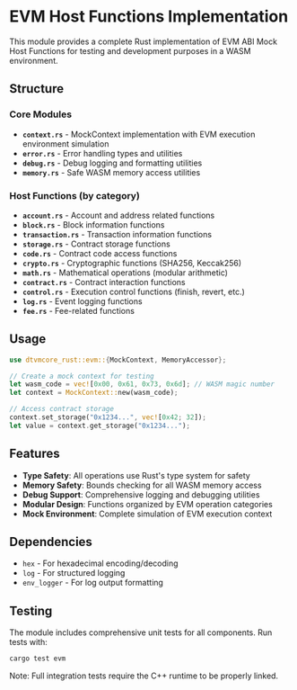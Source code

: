 # EVM Host Functions Implementation

This module provides a complete Rust implementation of EVM ABI Mock Host Functions for testing and development purposes in a WASM environment.

## Structure

### Core Modules

- **`context.rs`** - MockContext implementation with EVM execution environment simulation
- **`error.rs`** - Error handling types and utilities
- **`debug.rs`** - Debug logging and formatting utilities  
- **`memory.rs`** - Safe WASM memory access utilities

### Host Functions (by category)

- **`account.rs`** - Account and address related functions
- **`block.rs`** - Block information functions
- **`transaction.rs`** - Transaction information functions
- **`storage.rs`** - Contract storage functions
- **`code.rs`** - Contract code access functions
- **`crypto.rs`** - Cryptographic functions (SHA256, Keccak256)
- **`math.rs`** - Mathematical operations (modular arithmetic)
- **`contract.rs`** - Contract interaction functions
- **`control.rs`** - Execution control functions (finish, revert, etc.)
- **`log.rs`** - Event logging functions
- **`fee.rs`** - Fee-related functions

## Usage

```rust
use dtvmcore_rust::evm::{MockContext, MemoryAccessor};

// Create a mock context for testing
let wasm_code = vec![0x00, 0x61, 0x73, 0x6d]; // WASM magic number
let context = MockContext::new(wasm_code);

// Access contract storage
context.set_storage("0x1234...", vec![0x42; 32]);
let value = context.get_storage("0x1234...");
```

## Features

- **Type Safety**: All operations use Rust's type system for safety
- **Memory Safety**: Bounds checking for all WASM memory access
- **Debug Support**: Comprehensive logging and debugging utilities
- **Modular Design**: Functions organized by EVM operation categories
- **Mock Environment**: Complete simulation of EVM execution context

## Dependencies

- `hex` - For hexadecimal encoding/decoding
- `log` - For structured logging
- `env_logger` - For log output formatting

## Testing

The module includes comprehensive unit tests for all components. Run tests with:

```bash
cargo test evm
```

Note: Full integration tests require the C++ runtime to be properly linked.
